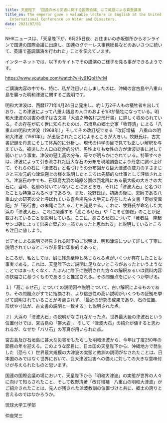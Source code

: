 ```yaml
---
title: 天皇陛下　「国連の水と災害に関する国際会議」にて英語による貴重講演
title_en: The emperor gave a valuable lecture in English at the United Nations
  International Conference on Water and Disasters.
date: 2021/07/01
---
```

NHKニュースは、「天皇陛下が、6月25日夜、お住まいの赤坂御所からオンラインで国連の国際会議に出席し、国連のグテーレス事務総長などのあいさつに続いて、英語で基調講演を行われた」ことを伝えています。

インターネットでは、以下のサイトでその講演のご様子を見る事ができるようです。

https://www.youtube.com/watch?v=iy61QpHfyrM



ご講演内容の中でも、特に、私が注目いたしましたのは、沖縄の宮古島や八重山島を襲った明和津波に関するご説明です。

明和大津波は、西暦1771年4月24日に発生し、約１万2千人もの犠牲者を出しており、この津波によって八重山諸島の人口のおよそ1/3が犠牲になっている。明和大津波の災害の様子は古文書「大波之時各村之形行書」に詳しく収められている。その存在が広く世に知られたのは、石垣島の郷土史家「牧野清」による「八重山の明和大津波（1968年）」そしてその改訂版である「改訂増補　八重山の明和大津波（1981年）」が出版されたことによるところが大きい。牧野氏は、古文書記録を丹念にそして体系的に分析し、現代の科学の目で見ても正しい解釈を与えている。被災した人口の総合的分析、男性よりも女性の方が津波災害に対して弱いという事実、津波の遡上高の分布、等々が明らかにされている。特筆すべきは、津波によって引き流された巨大な石の分布を現地調査により丹念に調べ上げて、それらの石に「津波石」と名づけその分布図から巨大津波の威力のすさまじさと三次元的な津波遡上の様を説明したところは先駆的な仕事として評価されよう。津波石の中でも、石垣島大浜の崎原公園の西北隅にある最大級の大きさの大石に、当時、名前の付いていないことにおどろき、それに「津波大石」と名づけたことも特筆されるべきであろう。また、牧野氏は、初版の後に、恩師である八重山史の研究の父と呼ばれている喜舎場先生の手元に存在した古文書「奇妙変異記」が「形行書」の末尾に当たることを発見する。これに、牧野氏が命名した大浜の「津波大石」、これに関連する「高こるせ石」や「こるせ御嶽」のことが記載されていることを説明している。ここに、高こるせ石について「著者註　隆起サンゴ礁によって出来た壁岩の一部であったと思われる」と説明しているところも注目に値しよう。

ビデオによる説明で拝見される陛下のご説明は、明和津波について詳しく丁寧に説明されているところが非常に印象的であった。

ところが、私としては、誠に残念至極と感じられる点がいくつか存在したことも事実である。これは、天皇陛下のご説明に足りないところがあったというようなことではまったくなく、たぶんに陛下に説明された方々の解釈あるいは資料内容の狭隘さに基づくものであろうと推定される。その問題点をにいくつか挙げる。

１）「高こるせ石」についての説明図や説明について、古い解釈によるものであり、その問題点がすでに指摘され、より信憑性の高い説明がいくつもの証拠を挙げて説明されていることが考慮されず、「最近の研究の成果であり、石の位置、形状や寸法が、古文書の説明と一致する」と説明された点。

２）大浜の「津波大石」の説明がなされなかった点。世界最大級の津波石という位置付けでは、宮古島の「帯大岩」、そして「津波大石」の紹介が値すると思われるが、なぜか「バリ石」の写真が用いられた点。



宮古島及び石垣島に甚大な災害をもたらした明和津波から、今年は丁度250年の節目の年を迎える。このような節目に、日本国の天皇陛下から、沖縄地方で発生した（恐らく）世界最大規模の大津波の実態と教訓の説明がなされたことは、日本国のみではなく世界において、巨大津波災害への備えに対しての大きな意味付けが与えられたものと思います。

国連の国際会議の場において、天皇陛下から「明和大津波」の実態が世界の人々に向けて知らされたこと、そして牧野清著「改訂増補　八重山の明和大津波」がご紹介されたことは、先人が残された津波教訓の位置づけと共に、郷土の誇りと言えるのではなかろうか。



琉球大学工学部

仲座栄三